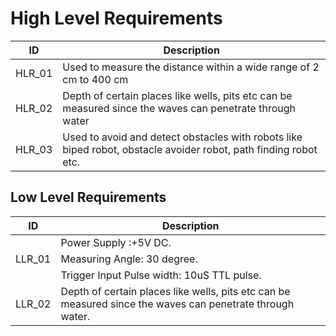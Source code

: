 # High Level Requirements


| ID             | Description                                                           |
| ----------------- | ------------------------------------------------------------------ |
| HLR_01 | Used to measure the distance within a wide range of 2 cm to 400 cm |
| HLR_02 | Depth of certain places like wells, pits etc can be measured since the waves can penetrate through water |
| HLR_03 | Used to avoid and detect obstacles with robots like biped robot, obstacle avoider robot, path finding robot etc. |

## Low Level Requirements

| ID             | Description                                                           |
| ----------------- | ------------------------------------------------------------------ |
|           | Power Supply :+5V DC. |
| LLR_01 | Measuring Angle: 30 degree. |                                                                                                                                       
|           | Trigger Input Pulse width: 10uS TTL pulse. |
| LLR_02 | Depth of certain places like wells, pits etc can be measured since the waves can penetrate through water. |

